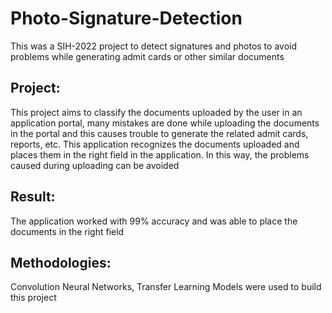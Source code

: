 # Photo-Signature-Detection
This was a SIH-2022 project to detect signatures and photos to avoid problems while generating admit cards or other similar documents

## Project:
This project aims to classify the documents uploaded by the user in an application portal, many mistakes are done while uploading the documents in the portal and this causes trouble to generate the related admit cards, reports, etc.
This application recognizes the documents uploaded and places them in the right field in the application. In this way, the problems caused during uploading can be avoided

## Result:
The application worked with 99% accuracy and was able to place the documents in the right field

## Methodologies:
Convolution Neural Networks, Transfer Learning Models were used to build this project


